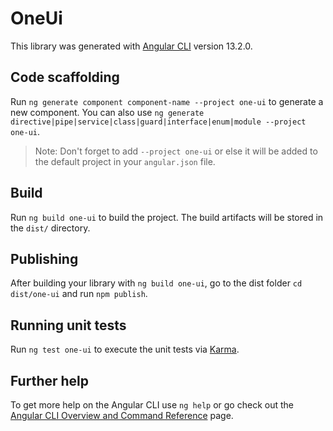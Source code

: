 # OneUi

This library was generated with [Angular CLI](https://github.com/angular/angular-cli) version 13.2.0.

## Code scaffolding

Run `ng generate component component-name --project one-ui` to generate a new component. You can also use `ng generate directive|pipe|service|class|guard|interface|enum|module --project one-ui`.
> Note: Don't forget to add `--project one-ui` or else it will be added to the default project in your `angular.json` file. 

## Build

Run `ng build one-ui` to build the project. The build artifacts will be stored in the `dist/` directory.

## Publishing

After building your library with `ng build one-ui`, go to the dist folder `cd dist/one-ui` and run `npm publish`.

## Running unit tests

Run `ng test one-ui` to execute the unit tests via [Karma](https://karma-runner.github.io).

## Further help

To get more help on the Angular CLI use `ng help` or go check out the [Angular CLI Overview and Command Reference](https://angular.io/cli) page.
